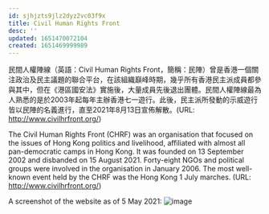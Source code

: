 ```yaml
---
id: sjhjzts9jlz2dyz2vc03f9x
title: Civil Human Rights Front
desc: ''
updated: 1651470072104
created: 1651469999989
---
```


民間人權陣線（英語：Civil Human Rights Front，簡稱：民陣）曾是香港一個關注政治及民主議題的聯合平台，在該組織巔峰時期，幾乎所有香港民主派成員都參與其中，但在《港區國安法》實施後，大量成員先後退出團體。民間人權陣線最為人熟悉的是於2003年起每年主辦香港七一遊行。此後，民主派所發動的示威遊行皆以民陣的名義進行，直至2021年8月13日宣佈解散。(URL: http://www.civilhrfront.org/)

The Civil Human Rights Front (CHRF) was an organisation that focused on the issues of Hong Kong politics and livelihood, affiliated with almost all pan-democratic camps in Hong Kong. It was founded on 13 September 2002 and disbanded on 15 August 2021. Forty-eight NGOs and political groups were involved in the organisation in January 2006. The most well-known event held by the CHRF was the Hong Kong 1 July marches. (URL: http://www.civilhrfront.org/)

A screenshot of the website as of 5 May 2021:
![image](https://user-images.githubusercontent.com/103475460/166191025-232993b5-2fa4-44b1-8c03-cc929e90e6e7.png)
